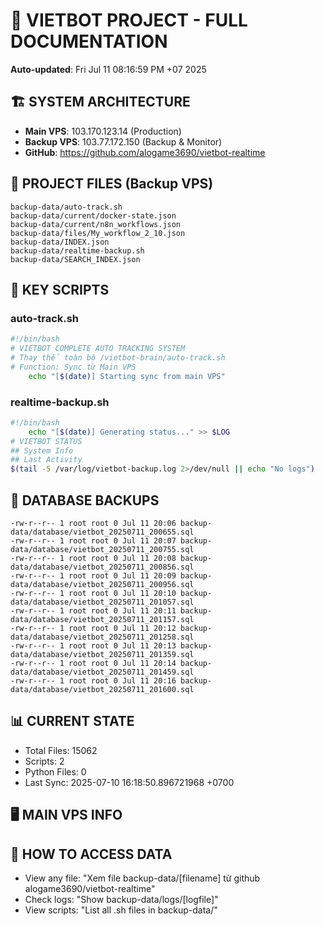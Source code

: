 # 🤖 VIETBOT PROJECT - FULL DOCUMENTATION
**Auto-updated**: Fri Jul 11 08:16:59 PM +07 2025

## 🏗️ SYSTEM ARCHITECTURE
- **Main VPS**: 103.170.123.14 (Production)
- **Backup VPS**: 103.77.172.150 (Backup & Monitor)
- **GitHub**: https://github.com/alogame3690/vietbot-realtime

## 📁 PROJECT FILES (Backup VPS)
```
backup-data/auto-track.sh
backup-data/current/docker-state.json
backup-data/current/n8n_workflows.json
backup-data/files/My_workflow_2_10.json
backup-data/INDEX.json
backup-data/realtime-backup.sh
backup-data/SEARCH_INDEX.json
```

## 🔧 KEY SCRIPTS
### auto-track.sh
```bash
#!/bin/bash
# VIETBOT COMPLETE AUTO TRACKING SYSTEM
# Thay thế toàn bộ /vietbot-brain/auto-track.sh
# Function: Sync từ Main VPS
    echo "[$(date)] Starting sync from main VPS"
```
### realtime-backup.sh
```bash
#!/bin/bash
    echo "[$(date)] Generating status..." >> $LOG
# VIETBOT STATUS
## System Info
## Last Activity
$(tail -5 /var/log/vietbot-backup.log 2>/dev/null || echo "No logs")
```

## 💾 DATABASE BACKUPS
```
-rw-r--r-- 1 root root 0 Jul 11 20:06 backup-data/database/vietbot_20250711_200655.sql
-rw-r--r-- 1 root root 0 Jul 11 20:07 backup-data/database/vietbot_20250711_200755.sql
-rw-r--r-- 1 root root 0 Jul 11 20:08 backup-data/database/vietbot_20250711_200856.sql
-rw-r--r-- 1 root root 0 Jul 11 20:09 backup-data/database/vietbot_20250711_200956.sql
-rw-r--r-- 1 root root 0 Jul 11 20:10 backup-data/database/vietbot_20250711_201057.sql
-rw-r--r-- 1 root root 0 Jul 11 20:11 backup-data/database/vietbot_20250711_201157.sql
-rw-r--r-- 1 root root 0 Jul 11 20:12 backup-data/database/vietbot_20250711_201258.sql
-rw-r--r-- 1 root root 0 Jul 11 20:13 backup-data/database/vietbot_20250711_201359.sql
-rw-r--r-- 1 root root 0 Jul 11 20:14 backup-data/database/vietbot_20250711_201459.sql
-rw-r--r-- 1 root root 0 Jul 11 20:16 backup-data/database/vietbot_20250711_201600.sql
```

## 📊 CURRENT STATE
- Total Files: 15062
- Scripts: 2
- Python Files: 0
- Last Sync: 2025-07-10 16:18:50.896721968 +0700

## 🖥️ MAIN VPS INFO


## 🚨 HOW TO ACCESS DATA
- View any file: "Xem file backup-data/[filename] từ github alogame3690/vietbot-realtime"
- Check logs: "Show backup-data/logs/[logfile]"
- View scripts: "List all .sh files in backup-data/"
